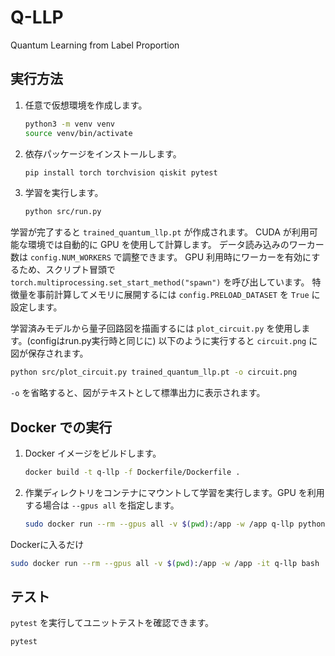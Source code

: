 # Q-LLP
Quantum Learning from Label Proportion

## 実行方法
1. 任意で仮想環境を作成します。
   ```bash
   python3 -m venv venv
   source venv/bin/activate
   ```
2. 依存パッケージをインストールします。
   ```bash
   pip install torch torchvision qiskit pytest
   ```
3. 学習を実行します。
   ```bash
   python src/run.py
   ```
  学習が完了すると `trained_quantum_llp.pt` が作成されます。
  CUDA が利用可能な環境では自動的に GPU を使用して計算します。
  データ読み込みのワーカー数は `config.NUM_WORKERS` で調整できます。
GPU 利用時にワーカーを有効にするため、スクリプト冒頭で
`torch.multiprocessing.set_start_method("spawn")` を呼び出しています。
特徴量を事前計算してメモリに展開するには `config.PRELOAD_DATASET` を `True` に設定します。

学習済みモデルから量子回路図を描画するには `plot_circuit.py` を使用します。(configはrun.py実行時と同じに)
以下のように実行すると `circuit.png` に図が保存されます。
```bash
python src/plot_circuit.py trained_quantum_llp.pt -o circuit.png
```
`-o` を省略すると、図がテキストとして標準出力に表示されます。

## Docker での実行
1. Docker イメージをビルドします。
   ```bash
   docker build -t q-llp -f Dockerfile/Dockerfile .
   ```
2. 作業ディレクトリをコンテナにマウントして学習を実行します。GPU を利用する場合は `--gpus all` を指定します。
   ```bash
   sudo docker run --rm --gpus all -v $(pwd):/app -w /app q-llp python src/run.py
   ```

Dockerに入るだけ
```bash
sudo docker run --rm --gpus all -v $(pwd):/app -w /app -it q-llp bash
```


## テスト
`pytest` を実行してユニットテストを確認できます。
```bash
pytest
```
